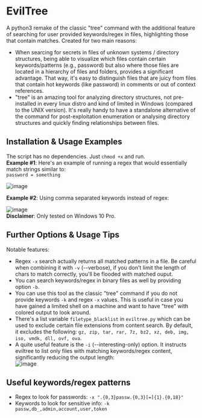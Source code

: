 # EvilTree
A python3 remake of the classic "tree" command with the additional feature of searching for user provided keywords/regex in files, highlighting those that contain matches. Created for two main reasons:
 - When searcing for secrets in files of unknown systems / directory structures, being able to visualize which files contain certain keywords/patterns (e.g., password) but also where those files are located in a hierarchy of files and folders, provides a significant advantage. That way, it's easy to distinguish files that are juicy from files that contain hot keywords (like password) in comments or out of context references.
 - "tree" is an amazing tool for analyzing directory structures, not pre-installed in every linux distro and kind of limited in Windows (compared to the UNIX version). It's really handy to have a standalone alternative of the command for post-exploitation enumeration or analysing directory structures and quickly finding relationships between files.

## Installation & Usage Examples
The script has no dependencies. Just `chmod +x` and run.  
**Example #1**: Here's an example of running a regex that would essentially match strings similar to:  
`password = something`

![image](https://user-images.githubusercontent.com/75489922/193536337-188b1f0d-46ad-4680-b068-a4f1772734da.png)
   
    
**Example #2**: Using comma separated keywords instead of regex:

![image](https://user-images.githubusercontent.com/75489922/193478656-a184ab55-0b3b-4f54-ada4-e658406503c1.png)  
**Disclaimer**: Only tested on Windows 10 Pro.

## Further Options & Usage Tips
Notable features:
- Regex `-x` search actually returns all matched patterns in a file. Be careful when combining it with `-v` (--verbose), if you don't limit the length of chars to match correctly, you'll be flooded with matched ouput.
 - You can search keywords/regex in binary files as well by providing option `-b`.
 - You can use this tool as the classic "tree" command if you do not provide keywords `-k` and regex `-x` values. This is useful in case you have gained a limited shell on a machine and want to have "tree" with colored output to look around.
 - There's a list variable `filetype_blacklist` in `eviltree.py` which can be used to exclude certain file extensions from content search. By default, it excludes the following: `gz, zip, tar, rar, 7z, bz2, xz, deb, img, iso, vmdk, dll, ovf, ova`.
 - A quite useful feature is the `-i` (--interesting-only) option. It instructs eviltree to list only files with matching keywords/regex content, significantly reducing the output length:  
 ![image](https://user-images.githubusercontent.com/75489922/193540467-7fa13d73-0893-491f-9b1b-89b34cae8ad7.png)

## Useful keywords/regex patterns
 - Regex to look for passwords: `-x ".{0,3}passw.{0,3}[=]{1}.{0,18}"`
 - Keywords to look for sensitive info: `-k passw,db_,admin,account,user,token`
